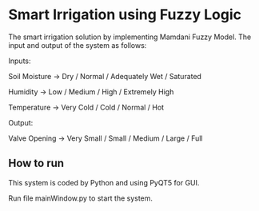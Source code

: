 # Smart Irrigation using Fuzzy Logic
The smart irrigation solution by implementing Mamdani Fuzzy Model. The input and output of the system as follows:

Inputs:

 Soil Moisture  -> Dry / Normal / Adequately Wet / Saturated
 
 Humidity       -> Low / Medium / High / Extremely High
 
 Temperature    -> Very Cold / Cold / Normal / Hot

Output:

 Valve Opening  -> Very Small / Small / Medium / Large / Full

## How to run

 This system is coded by Python and using PyQT5 for GUI.
 
 Run file mainWindow.py to start the system.




